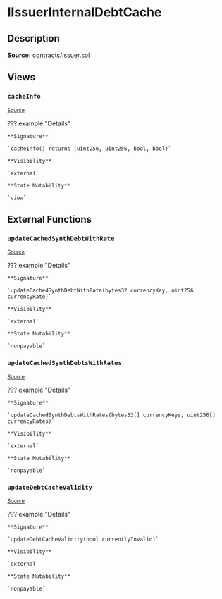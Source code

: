 # IIssuerInternalDebtCache

## Description

**Source:** [contracts/Issuer.sol](https://github.com/Synthetixio/synthetix/tree/v2.37.0/contracts/Issuer.sol)

## Views

### `cacheInfo`

<sub>[Source](https://github.com/Synthetixio/synthetix/tree/v2.37.0/contracts/Issuer.sol#L42)</sub>

??? example "Details"

    **Signature**

    `cacheInfo() returns (uint256, uint256, bool, bool)`

    **Visibility**

    `external`

    **State Mutability**

    `view`

## External Functions

### `updateCachedSynthDebtWithRate`

<sub>[Source](https://github.com/Synthetixio/synthetix/tree/v2.37.0/contracts/Issuer.sol#L36)</sub>

??? example "Details"

    **Signature**

    `updateCachedSynthDebtWithRate(bytes32 currencyKey, uint256 currencyRate)`

    **Visibility**

    `external`

    **State Mutability**

    `nonpayable`

### `updateCachedSynthDebtsWithRates`

<sub>[Source](https://github.com/Synthetixio/synthetix/tree/v2.37.0/contracts/Issuer.sol#L38)</sub>

??? example "Details"

    **Signature**

    `updateCachedSynthDebtsWithRates(bytes32[] currencyKeys, uint256[] currencyRates)`

    **Visibility**

    `external`

    **State Mutability**

    `nonpayable`

### `updateDebtCacheValidity`

<sub>[Source](https://github.com/Synthetixio/synthetix/tree/v2.37.0/contracts/Issuer.sol#L40)</sub>

??? example "Details"

    **Signature**

    `updateDebtCacheValidity(bool currentlyInvalid)`

    **Visibility**

    `external`

    **State Mutability**

    `nonpayable`
